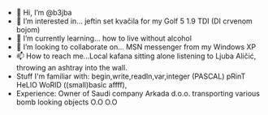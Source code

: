- 👋 Hi, I’m @b3jba
- 👀 I’m interested in... jeftin set kvačila for my Golf 5 1.9 TDI (DI crvenom bojom)
- 🌱 I’m currently learning... how to live without alcohol 
- 💞️ I’m looking to collaborate on... MSN messenger from my Windows XP
- 📫 How to reach me...Local kafana sitting alone listening to Ljuba Aličić, throwing an ashtray into the wall.
-  Stuff I'm familiar with: begin,write,readln,var,integer (PASCAL) pRinT HeLlO WoRlD ((small)basic affff), 
- Experience: Owner of Saudi company Arkada d.o.o. transporting various bomb looking objects     O.O  O.O
<!---
b3jba/b3jba is a ✨ special ✨ repository because its `README.md` (this file) appears on your GitHub profile.
You can click the Preview link to take a look at your changes.
--->
